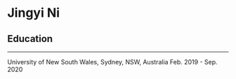 # Jingyi Ni




## Education
---
University of New South Wales, Sydney, NSW, Australia                                                Feb. 2019 - Sep. 2020
